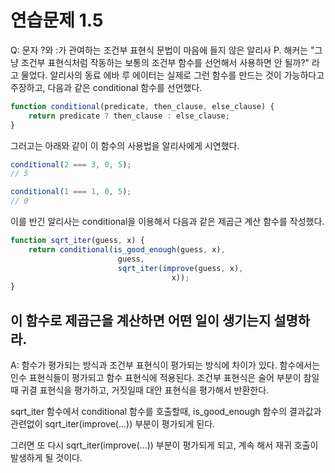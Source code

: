 # 연습문제 1.5
Q:
문자 ?와 :가 관여하는 조건부 표현식 문법이 마음에 들지 않은 알리사 P. 해커는 "그냥 조건부 표현식처럼 작동하는 보통의 조건부 함수를 선언해서 사용하면 안 될까?" 라고 물었다. 알리사의 동료 에바 루 에이터는 실제로 그런 함수를 만드는 것이 가능하다고 주장하고, 다음과 같은 conditional 함수를 선언했다.
```js
function conditional(predicate, then_clause, else_clause) {
	return predicate ? then_clause : else_clause;
}
```
그러고는 아래와 같이 이 함수의 사용법을 알리사에게 시연했다.
```js
conditional(2 === 3, 0, 5);
// 5

conditional(1 === 1, 0, 5);
// 0
```
이를 반긴 알리사는 conditional을 이용해서 다음과 같은 제곱근 계산 함수를 작성했다.
```js
function sqrt_iter(guess, x) {
	return conditional(is_good_enough(guess, x),
						guess,
						sqrt_iter(improve(guess, x),
									x));
}
```
이 함수로 제곱근을 계산하면 어떤 일이 생기는지 설명하라.
----
A:
함수가 평가되는 방식과 조건부 표현식이 평가되는 방식에 차이가 있다.
함수에서는 인수 표현식들이 평가되고 함수 표현식에 적용된다. 조건부 표현식은 술어 부분이 참일때 귀결 표현식을 평가하고, 거짓일때 대안 표현식을 평가해서 반환한다.

sqrt_iter 함수에서 conditional 함수를 호출할때, is_good_enough 함수의 결과값과 관련없이 sqrt_iter(improve(...)) 부분이 평가되게 된다.

그러면 또 다시 sqrt_iter(improve(...)) 부분이 평가되게 되고, 계속 해서 재귀 호출이 발생하게 될 것이다.

